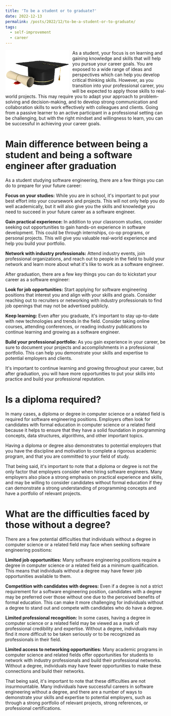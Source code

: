 ```yaml
---
title: 'To be a student or to graduate?'
date: 2022-12-13
permalink: /posts/2022/12/to-be-a-student-or-to-graduate/
tags:
  - self-improvement
  - career
---
```


<img width="200" alt="diploma" src="/images/posts/to-be-a-student-or-to-graduate.webp" style="float: left; margin-right: 10px;" /> As a student, your focus is on learning and gaining knowledge and skills that will help you pursue your career goals. You are exposed to a wide range of ideas and perspectives which can help you develop critical thinking skills. However, as you transition into your professional career, you will be expected to apply those skills to real-world projects. This may require you to adapt your approach to problem-solving and decision-making, and to develop strong communication and collaboration skills to work effectively with colleagues and clients. Going from a passive learner to an active participant in a professional setting can be challenging, but with the right mindset and willingness to learn, you can be successful in achieving your career goals. 

Main difference between being a student and being a software engineer after graduation
=====

As a student studying software engineering, there are a few things you can do to prepare for your future career:

<b>Focus on your studies:</b> While you are in school, it's important to put your best effort into your coursework and projects. This will not only help you do well academically, but it will also give you the skills and knowledge you need to succeed in your future career as a software engineer.

<b>Gain practical experience:</b> In addition to your classroom studies, consider seeking out opportunities to gain hands-on experience in software development. This could be through internships, co-op programs, or personal projects. This will give you valuable real-world experience and help you build your portfolio.

<b>Network with industry professionals:</b> Attend industry events, join professional organizations, and reach out to people in the field to build your network and learn more about what it's like to work as a software engineer.

After graduation, there are a few key things you can do to kickstart your career as a software engineer:

<b>Look for job opportunities:</b> Start applying for software engineering positions that interest you and align with your skills and goals. Consider reaching out to recruiters or networking with industry professionals to find job openings that may not be advertised publicly.

<b>Keep learning:</b> Even after you graduate, it's important to stay up-to-date with new technologies and trends in the field. Consider taking online courses, attending conferences, or reading industry publications to continue learning and growing as a software engineer.

<b>Build your professional portfolio:</b> As you gain experience in your career, be sure to document your projects and accomplishments in a professional portfolio. This can help you demonstrate your skills and expertise to potential employers and clients.

It's important to continue learning and growing throughout your career, but after graduation, you will have more opportunities to put your skills into practice and build your professional reputation.

Is a diploma required?
=====

In many cases, a diploma or degree in computer science or a related field is required for software engineering positions. Employers often look for candidates with formal education in computer science or a related field because it helps to ensure that they have a solid foundation in programming concepts, data structures, algorithms, and other important topics.

Having a diploma or degree also demonstrates to potential employers that you have the discipline and motivation to complete a rigorous academic program, and that you are committed to your field of study.

That being said, it's important to note that a diploma or degree is not the only factor that employers consider when hiring software engineers. Many employers also place a strong emphasis on practical experience and skills, and may be willing to consider candidates without formal education if they can demonstrate a strong understanding of programming concepts and have a portfolio of relevant projects.

What are the difficulties faced by those without a degree?
=====

There are a few potential difficulties that individuals without a degree in computer science or a related field may face when seeking software engineering positions:

<b>Limited job opportunities:</b> Many software engineering positions require a degree in computer science or a related field as a minimum qualification. This means that individuals without a degree may have fewer job opportunities available to them.

<b>Competition with candidates with degrees:</b> Even if a degree is not a strict requirement for a software engineering position, candidates with a degree may be preferred over those without one due to the perceived benefits of formal education. This can make it more challenging for individuals without a degree to stand out and compete with candidates who do have a degree.

<b>Limited professional recognition:</b> In some cases, having a degree in computer science or a related field may be viewed as a mark of professional credibility and expertise. Without a degree, individuals may find it more difficult to be taken seriously or to be recognized as professionals in their field.

<b>Limited access to networking opportunities:</b> Many academic programs in computer science and related fields offer opportunities for students to network with industry professionals and build their professional networks. Without a degree, individuals may have fewer opportunities to make these connections and build their networks.

That being said, it's important to note that these difficulties are not insurmountable. Many individuals have successful careers in software engineering without a degree, and there are a number of ways to demonstrate your skills and expertise to potential employers, such as through a strong portfolio of relevant projects, strong references, or professional certifications.

